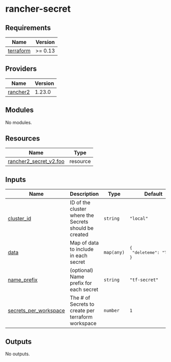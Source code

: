 # rancher-secret

<!-- BEGINNING OF PRE-COMMIT-TERRAFORM DOCS HOOK -->
## Requirements

| Name | Version |
|------|---------|
| <a name="requirement_terraform"></a> [terraform](#requirement\_terraform) | >= 0.13 |

## Providers

| Name | Version |
|------|---------|
| <a name="provider_rancher2"></a> [rancher2](#provider\_rancher2) | 1.23.0 |

## Modules

No modules.

## Resources

| Name | Type |
|------|------|
| [rancher2_secret_v2.foo](https://registry.terraform.io/providers/rancher/rancher2/latest/docs/resources/secret_v2) | resource |

## Inputs

| Name | Description | Type | Default | Required |
|------|-------------|------|---------|:--------:|
| <a name="input_cluster_id"></a> [cluster\_id](#input\_cluster\_id) | ID of the cluster where the Secrets should be created | `string` | `"local"` | no |
| <a name="input_data"></a> [data](#input\_data) | Map of data to include in each secret | `map(any)` | <pre>{<br>  "deleteme": "True"<br>}</pre> | no |
| <a name="input_name_prefix"></a> [name\_prefix](#input\_name\_prefix) | (optional) Name prefix for each secret | `string` | `"tf-secret"` | no |
| <a name="input_secrets_per_workspace"></a> [secrets\_per\_workspace](#input\_secrets\_per\_workspace) | The # of Secrets to create per terraform workspace | `number` | `1` | no |

## Outputs

No outputs.
<!-- END OF PRE-COMMIT-TERRAFORM DOCS HOOK -->
